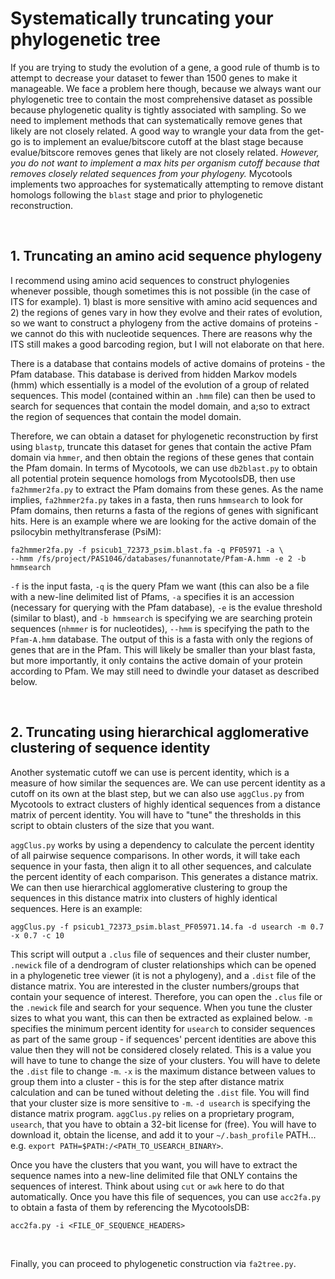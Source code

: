 # Systematically truncating your phylogenetic tree
If you are trying to study the evolution of a gene, a good rule of thumb is to attempt to decrease your dataset to fewer than 1500 genes to make it manageable. We face a problem here though, because we always want our phylogenetic tree to contain the most comprehensive dataset as possible because phylogenetic quality is tightly associated with sampling. So we need to implement methods that can systematically remove genes that likely are not closely related. A good way to wrangle your data from the get-go is to implement an evalue/bitscore cutoff at the blast stage because evalue/bitscore removes genes that likely are not closely related. *However, you do not want to implement a max hits per organism cutoff because that removes closely related sequences from your phylogeny.* Mycotools implements two approaches for systematically attempting to remove distant homologs following the `blast` stage and prior to phylogenetic reconstruction. 

<br />

## 1. Truncating an amino acid sequence phylogeny
I recommend using amino acid sequences to construct phylogenies whenever possible, though sometimes this is not possible (in the case of ITS for example). 1) blast is more sensitive with amino acid sequences and 2) the regions of genes vary in how they evolve and their rates of evolution, so we want to construct a phylogeny from the active domains of proteins - we cannot do this with nucleotide sequences. There are reasons why the ITS still makes a good barcoding region, but I will not elaborate on that here.

There is a database that contains models of active domains of proteins - the Pfam database. This database is derived from hidden Markov models (hmm) which essentially is a model of the evolution of a group of related sequences. This model (contained within an `.hmm` file) can then be used to search for sequences that contain the model domain, and a;so to extract the region of sequences that contain the model domain. 

Therefore, we can obtain a dataset for phylogenetic reconstruction by first using `blastp`, truncate this dataset for genes that contain the active Pfam domain via `hmmer`, and then obtain the regions of these genes that contain the Pfam domain. In terms of Mycotools, we can use `db2blast.py` to obtain all potential protein sequence homologs from MycotoolsDB, then use `fa2hmmer2fa.py` to extract the Pfam domains from these genes. As the name implies, `fa2hmmer2fa.py` takes in a fasta, then runs `hmmsearch` to look for Pfam domains, then returns a fasta of the regions of genes with significant hits. Here is an example where we are looking for the active domain of the psilocybin methyltransferase (PsiM):

```
fa2hmmer2fa.py -f psicub1_72373_psim.blast.fa -q PF05971 -a \
--hmm /fs/project/PAS1046/databases/funannotate/Pfam-A.hmm -e 2 -b hmmsearch
```

`-f` is the input fasta, `-q` is the query Pfam we want (this can also be a file with a
new-line delimited list of Pfams, `-a` specifies it is an accession
(necessary for querying with the Pfam database), `-e` is the evalue threshold (similar to blast),
and `-b hmmsearch` is specifying we are searching protein sequences (`nhmmer` is for nucleotides),
`--hmm` is specifying the path to the `Pfam-A.hmm` database. The output of this is a fasta with
only the regions of genes that are in the Pfam. This will likely be smaller than your blast fasta,
but more importantly, it only contains the active domain of your protein according to Pfam. We
may still need to dwindle your dataset as described below.

<br />

## 2. Truncating using hierarchical agglomerative clustering of sequence identity
Another systematic cutoff we can use is percent identity, which is a measure of how similar the sequences are. We can use percent identity as a cutoff on its own at the blast step, but we can also use `aggClus.py` from Mycotools to extract clusters of highly identical sequences from a distance matrix of percent identity. You will have to "tune" the thresholds in this script to obtain clusters of the size that you want.

`aggClus.py` works by using a dependency to calculate the percent identity of all pairwise sequence comparisons. In other words, it will take each sequence in your fasta, then align it to all other sequences, and calculate the percent identity of each comparison. This generates a distance matrix. We can then use hierarchical agglomerative clustering to group the sequences in this distance matrix into clusters of highly identical sequences. Here is an example:

```
aggClus.py -f psicub1_72373_psim.blast_PF05971.14.fa -d usearch -m 0.7 -x 0.7 -c 10
```

This script will output a `.clus` file of sequences and their cluster number, `.newick` file of a dendrogram of cluster relationships which can be opened in a phylogenetic tree viewer (it is not a phylogeny), and a `.dist` file of the distance matrix. You are interested in the cluster numbers/groups that contain your sequence of interest. Therefore, you can open the `.clus` file or the `.newick` file and search for your sequence. When you tune the cluster sizes to what you want, this can then be extracted as explained below. `-m` specifies the minimum percent identity for `usearch` to consider sequences as part of the same group - if sequences' percent identities are above this value then they will not be considered closely related. This is a value you will have to tune to change the size of your clusters. You will have to delete the `.dist` file to change `-m`. `-x` is the maximum distance between values to group them into a cluster - this is for the step after distance matrix calculation and can be tuned without deleting the `.dist` file. You will find that your cluster size is more sensitive to `-m`. `-d usearch` is specifying the distance matrix program. `aggClus.py` relies on a proprietary program, `usearch`, that you have to obtain a 32-bit license for (free). You will have to download it, obtain the license, and add it to your `~/.bash_profile` PATH... e.g. `export PATH=$PATH:/<PATH_TO_USEARCH_BINARY>`. 

Once you have the clusters that you want, you will have to extract the sequence names into a new-line delimited file that ONLY contains the sequences of interest. Think about using `cut` or `awk` here to do that automatically. Once you have this file of sequences, you can use `acc2fa.py` to obtain a fasta of them by referencing the MycotoolsDB:

`acc2fa.py -i <FILE_OF_SEQUENCE_HEADERS>`

<br />

Finally, you can proceed to phylogenetic construction via `fa2tree.py`.
